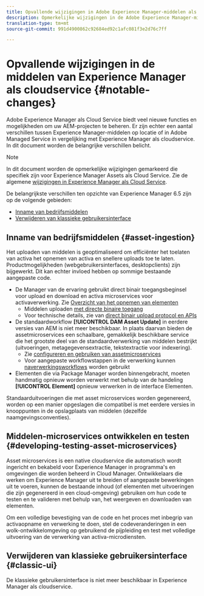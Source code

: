 ```yaml
---
title: Opvallende wijzigingen in Adobe Experience Manager-middelen als cloudservice
description: Opmerkelijke wijzigingen in de Adobe Experience Manager-middelen in AEM Cloud Service in vergelijking met Experience Manager 6.5
translation-type: tm+mt
source-git-commit: 991d4900862c92684ed92c1afc081f3e2d76c7ff

---
```



# Opvallende wijzigingen in de middelen van Experience Manager als cloudservice {#notable-changes}

Adobe Experience Manager als Cloud Service biedt veel nieuwe functies en mogelijkheden om uw AEM-projecten te beheren. Er zijn echter een aantal verschillen tussen Experience Manager-middelen op locatie of in Adobe Managed Service in vergelijking met Experience Manager als cloudservice. In dit document worden de belangrijke verschillen belicht.

>[!NOTE]
>
>In dit document worden de opmerkelijke wijzigingen gemarkeerd die specifiek zijn voor Experience Manager Assets als Cloud Service. Zie de algemene [wijzigingen in Experience Manager als Cloud Service](/help/release-notes/aem-cloud-changes.md).

De belangrijkste verschillen ten opzichte van Experience Manager 6.5 zijn op de volgende gebieden:

* [Inname van bedrijfsmiddelen](#asset-ingestion)
* [Verwijderen van klassieke gebruikersinterface](#classic-ui)

## Inname van bedrijfsmiddelen {#asset-ingestion}

Het uploaden van middelen is geoptimaliseerd om efficiënter het toelaten van activa het opnemen van activa en snellere uploads toe te laten. Productmogelijkheden (webgebruikersinterfaces, desktopclients) zijn bijgewerkt. Dit kan echter invloed hebben op sommige bestaande aangepaste code.

* De Manager van de ervaring gebruikt direct binair toegangsbeginsel voor upload en download en activa microservices voor activaverwerking. Zie [Overzicht van het opnemen van elementen](/help/assets/asset-microservices-overview.md)
   * Middelen uploaden [met directe binaire toegang](/help/assets/asset-microservices-overview.md#asset-upload-with-direct-binary-access)
   * Voor technische details, zie van [direct binair upload protocol en APIs](/help/assets/developer-reference-material-apis.md#overview-binary-upload)
* De standaardworkflow **[!UICONTROL DAM Asset Update]** in eerdere versies van AEM is niet meer beschikbaar. In plaats daarvan bieden de assetmicroservices een schaalbare, gemakkelijk beschikbare service die het grootste deel van de standaardverwerking van middelen bestrijkt (uitvoeringen, metagegevensextractie, tekstextractie voor indexering).
   * Zie [configureren en gebruiken van assetmicroservices](/help/assets/asset-microservices-configure-and-use.md)
   * Voor aangepaste workflowstappen in de verwerking kunnen [naverwerkingsworkflows](/help/assets/asset-microservices-configure-and-use.md#post-processing-workflows) worden gebruikt
* Elementen die via Package Manager worden binnengebracht, moeten handmatig opnieuw worden verwerkt met behulp van de handeling **[!UICONTROL Element]** opnieuw verwerken in de interface Elementen.

Standaarduitvoeringen die met asset microservices worden gegenereerd, worden op een manier opgeslagen die compatibel is met eerdere versies in knooppunten in de opslagplaats van middelen (dezelfde naamgevingsconventies).

## Middelen-microservices ontwikkelen en testen {#developing-testing-asset-microservices}

Asset microservices is een native cloudservice die automatisch wordt ingericht en bekabeld voor Experience Manager in programma&#39;s en omgevingen die worden beheerd in Cloud Manager. Ontwikkelaars die werken om Experience Manager uit te breiden of aangepaste bewerkingen uit te voeren, kunnen de bestaande inhoud (of elementen met uitvoeringen die zijn gegenereerd in een cloud-omgeving) gebruiken om hun code te testen en te valideren met behulp van, het weergeven en downloaden van elementen.

Om een volledige bevestiging van de code en het proces met inbegrip van activaopname en verwerking te doen, stel de codeveranderingen in een wolk-ontwikkelomgeving op gebruikend de pijpleiding en test met volledige uitvoering van de verwerking van activa-microdiensten.

## Verwijderen van klassieke gebruikersinterface {#classic-ui}

De klassieke gebruikersinterface is niet meer beschikbaar in Experience Manager als cloudservice.
